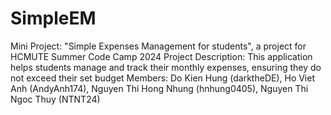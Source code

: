 # SimpleEM
Mini Project: "Simple Expenses Management for students", a project for HCMUTE Summer Code Camp 2024
Project Description: This application helps students manage and track their monthly expenses, ensuring they do not exceed their set budget
Members: Do Kien Hung (darktheDE), Ho Viet Anh (AndyAnh174), Nguyen Thi Hong Nhung (hnhung0405), Nguyen Thi Ngoc Thuy (NTNT24)
